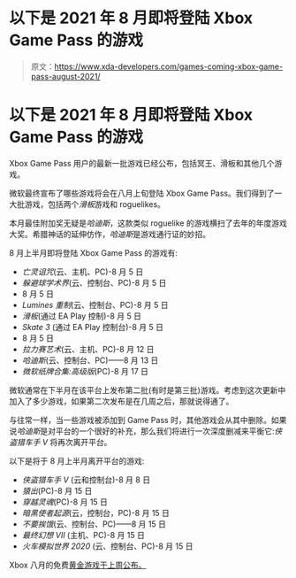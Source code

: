 # 以下是 2021 年 8 月即将登陆 Xbox Game Pass 的游戏

> 原文：<https://www.xda-developers.com/games-coming-xbox-game-pass-august-2021/>

# 以下是 2021 年 8 月即将登陆 Xbox Game Pass 的游戏

Xbox Game Pass 用户的最新一批游戏已经公布，包括冥王、滑板和其他几个游戏。

微软最终宣布了哪些游戏将会在八月上旬登陆 Xbox Game Pass。我们得到了一大批游戏，包括两个*滑板*游戏和 roguelikes。

本月最佳附加奖无疑是*哈迪斯*，这款类似 roguelike 的游戏横扫了去年的年度游戏大奖。希腊神话的延伸仿作，*哈迪斯*是游戏通行证的妙招。

8 月上半月即将登陆 Xbox Game Pass 的游戏有:

*   *亡灵诅咒*(云、主机、PC)-8 月 5 日
*   *躲避球学术界*(云、控制台、PC)-8 月 5 日
*   8 月 5 日
*   *Lumines 重制*(云、控制台、PC)-8 月 5 日
*   *滑板*(通过 EA Play 控制)-8 月 5 日
*   *Skate 3* (通过 EA Play 控制台)-8 月 5 日
*   8 月 5 日
*   *拉力赛艺术*(云、主机、PC)-8 月 12 日
*   *哈迪斯*(云、控制台、PC)——8 月 13 日
*   *微软纸牌合集:高级版*(PC)-8 月 17 日

微软通常在下半月在该平台上发布第二批(有时是第三批)游戏。考虑到这次更新中加入了多少游戏，如果第二次发布是在几周之后，那就说得通了。

与往常一样，当一些游戏被添加到 Game Pass 时，其他游戏会从其中删除。如果说*哈迪斯*是对平台的一个很好的补充，那么我们将进行一次深度删减来平衡它:*侠盗猎车手 V* 将再次离开平台。

以下是将于 8 月上半月离开平台的游戏:

*   *侠盗猎车手 V* (云和控制台)-8 月 8 日
*   *猿出*(PC)-8 月 15 日
*   *穿越灵魂*(PC)-8 月 15 日
*   *暗黑使者起源*(云，控制台，PC)-8 月 15 日
*   *不要挨饿*(云、控制台、PC)——8 月 15 日
*   *最终幻想 VII* (主机、PC)-8 月 15 日
*   *火车模拟世界 2020* (云、控制台、PC)-8 月 15 日

Xbox 八月的免费[黄金游戏于上周公布。](https://www.xda-developers.com/free-games-for-xbox-games-with-gold-august-2021/)